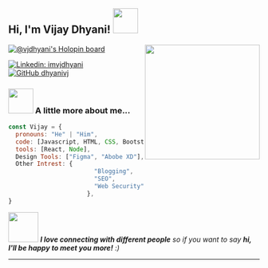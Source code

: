 <h2> Hi, I'm Vijay Dhyani! <img src="https://media.giphy.com/media/mGcNjsfWAjY5AEZNw6/giphy.gif" width="50"></h2>
<img align='right' src="https://media.giphy.com/media/3oz8xQ6746bq8fjBBu/giphy.gif" width="230">

[![@vjdhyani's Holopin board](https://holopin.me/vjdhyani)](https://holopin.io/@vjdhyani)


[![Linkedin: imvjdhyani](https://img.shields.io/badge/-imvjdhyani-blue?style=flat-square&logo=Linkedin&logoColor=white&link=https://www.linkedin.com/in/imvjdhyani/)](https://www.linkedin.com/in/imvjdhyani/)
[![GitHub dhyanivj](https://img.shields.io/github/followers/imvjdhyani?label=follow&style=social)](https://github.com/dhyanivj)


### <img src="https://media.giphy.com/media/VgCDAzcKvsR6OM0uWg/giphy.gif" width="50"> A little more about me...  

```javascript
const Vijay = {
  pronouns: "He" | "Him",
  code: [Javascript, HTML, CSS, Bootstrap , Materilize CSS],
  tools: [React, Node],
  Design Tools: ["Figma", "Abobe XD"],
  Other Intrest: {
                        "Blogging",
                        "SEO",
                        "Web Security"
                      },
}
```

<img src="https://media.giphy.com/media/LnQjpWaON8nhr21vNW/giphy.gif" width="60"> <em><b>I love connecting with different people</b> so if you want to say <b>hi, I'll be happy to meet you more!</b> :)</em>

---
